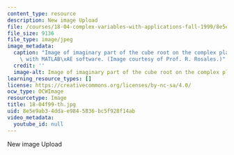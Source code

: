 ```yaml
---
content_type: resource
description: New image Upload
file: /courses/18-04-complex-variables-with-applications-fall-1999/8e5e9ab34ddae9845836bc5f928f14ab_18-04f99-th.jpg
file_size: 9136
file_type: image/jpeg
image_metadata:
  caption: "Image of imaginary part of the cube root on the complex plane. Image created\
    \ with MATLAB\xAE software. (Image courtesy of Prof. R. Rosales.)"
  credit: ''
  image-alt: Image of imaginary part of the cube root on the complex plane.
learning_resource_types: []
license: https://creativecommons.org/licenses/by-nc-sa/4.0/
ocw_type: OCWImage
resourcetype: Image
title: 18-04f99-th.jpg
uid: 8e5e9ab3-4dda-e984-5836-bc5f928f14ab
video_metadata:
  youtube_id: null
---
```

New image Upload